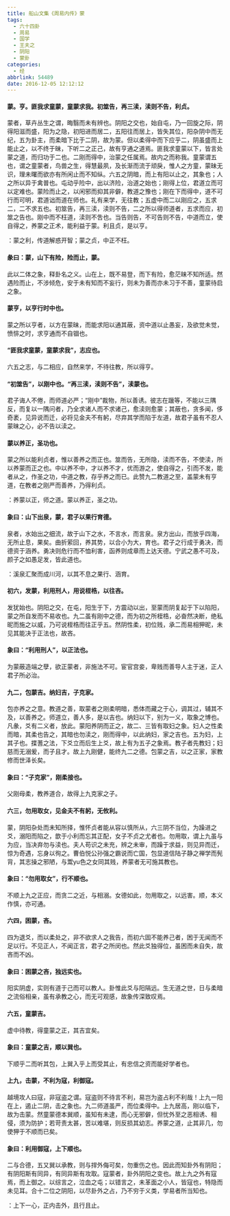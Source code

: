 ```yaml
---
title: 船山文集《周易内传》蒙
tags:
  - 六十四卦
  - 周易
  - 国学
  - 王夫之
  - 阴阳
  - 蒙卦
categories:
  - 经
abbrlink: 54489
date: 2016-12-05 12:12:12
---
```


#### 蒙。亨。匪我求童蒙，童蒙求我。初筮告，再三渎，渎则不告，利贞。  
蒙者，草卉丛生之谓，晦翳而未有辨也。阴阳之交也，始自屯，乃一回旋之际，阴得阳滋而盛，阳为之隐，初阳进而居二，五阳往而居上，皆失其位，阳杂阴中而无纪，五为卦主，而柔暗下比于二阴，故为蒙。但以柔得中而下应乎二，阴虽盛而上能止之，以不终于昧，下听二之正己，故有亨通之道焉。匪我求童蒙以下，皆言处蒙之道，而归功于二也。二刚而得中，治蒙之任属焉。故内之而称我。童蒙谓五也，谓之童蒙者，鸟兽之生，得慧最夙，及长渐而流于顽戾，惟人之方童，蒙昧无识，理未曙而欲亦有所闲止而不知纵。六五之阴暗，而上有阳以止之，其象也；人之所以异于禽普也。屯动乎险中，出以济险，治道之始也；刚得上位，君道立而可以定难也。蒙险而止之，以闲邪而抑其非僻，教道之豫也；刚在下而得中，道不可行而可明，君道诎而道在师也。礼有来学，无往教；五虚中而二以刚应之，五求二，二不求五也。初筮告，再三渎，渎则不告，二之所以得师道者，五求而应，初筮之告也。刚中而不枉道，渎则不吿也。当告则告，不可告则不告，中道而立，使自得之，养蒙之正术，能利益于蒙。利且贞，是以亨。  

<pre>：蒙之利，传道解惑开智；蒙之贞，中正不枉。</pre>  

#### 彖曰：蒙，山下有险，险而止，蒙。  
此以二体之象，释卦名之义。山在上，既不易登，而下有险，愈茫昧不知所适。然遇险而止，不涉倾危，安于未有知而不妄行，则未为善而亦未习于不善，童蒙待启之象。  
#### 蒙亨，以亨行时中也。  
蒙之所以亨者，以方在蒙昧，而能求阳以通其蔽，资中道以止愚妄，及欲觉未觉，愤悱之时，求亨通而不自锢也。  
#### “匪我求童蒙，童蒙求我”，志应也。  
六五之志，与二相应，自然来学，不待往教，所以得亨。  
#### “初筮告”，以刚中也。“再三渎，渎则不告”，渎蒙也。  
君子诲人不倦，而师道必严；“刚中”裁物，所以善诱。彼志在躐等，不能以三隅反，而复以一隅问者，乃全求诸人而不求诸己，愈渎则愈蒙；其蔽也，贪多闻，侈奇袤，见异说而迁，必将见金夫不有躬，尽弃其学而陷于左道，故君子虽有不忍人蒙昧之心，必不告以渎之。  
#### 蒙以养正，圣功也。  
蒙之所以能利贞者，惟以善养之而正也。筮而告，无所隐，渎而不告，不使渎，所以养蒙而正之也。中以养不中，才以养不才，优而游之，使自得之，引而不发，能者从之，作圣之功，中道之教，存乎养之而已。此赞九二教道之至，盖蒙未有亨道，在教者之刚严而善养，乃得利贞。  

<pre>：养蒙以正，师之道。蒙以养正，圣之功。</pre>  

#### 象曰：山下出泉，蒙，君子以果行育德。  
泉者，水始出之细流，故于山下之水，不言水，而言泉。泉方出山，而放乎四海，无所止息，果矣。曲折萦回，养其势，以合小为大，育也。君子之行成于勇决，而德资于涵养。勇决则危行而不恤利害，函养则成章而上达天德。宁武之愚不可及，颜子之如愚足发，皆此道也。  

<pre>：溪泉汇聚而成川河，以其不息之果行、涵育。</pre>  

#### 初六，发蒙，利用刑人，用说桎梏，以往吝。  
发犹始也。阴阳之交，在屯，阳生于下，方震动以出，至蒙而阴复起于下以陷阳，蒙之所自发而不易收也。九二虽有刚中之德，而为初之所桎梏，必奋然决断，绝私昵而施之以威，乃可说桎梏而往正乎五。然阴性柔，初位贱，承二而易相狎昵，未见其能决于正法也，故吝。  
#### 象曰：“利用刑人”，以正法也。  
为蒙蔽造端之孽，欲正蒙者，非施法不可。宦官宫妾，卑贱而善导人主于迷，正人君子所必治。  
#### 九二，包蒙吉。纳妇吉，子克家。  
包亦养之之意。教道之善，取蒙者之刚柔明暗，悉体而藏之于心，调其过，辅其不及，以善养之。师道立，善人多，是以吉也。纳妇以下，别为一义，取象之博也。凡彖，爻有二义者，放此。蒙阳养阴而正之，故二、三皆有取妇之象。妇人之性柔而暗，其柔也告之，其暗也勿渎之，刚而得中，以此纳妇，家之吉也。五为妇，上其子也。揲蓍之法，下爻立而后生上爻，故上有为五子之象焉。教子者先教妇；妇慈而无溺爰，而子且才。故上九刚健，能终九二之德。包蒙之吉，以之正家，家教修而世泽长矣。  
#### 象曰：“子克家”，刚柔接也。  
父刚母柔，教养道合，故得上九克家之子。  
#### 六三，勿用取女，见金夫不有躬，无攸利。  
蒙，阴阳杂处而未知所择，惟怀贞者能从容以慎所从，六三阴不当位，为躁进之爻，溺阳而陷之，歆于小利而忘其正配，女子不贞之尤者也。勿用取，谓上九虽与为应，当决弃勿与渎也。夫人苟识之未充，辨之未审，而躁于求益，则见异而迁，惊为奇遇，忘身以徇之。曹伯悦公孙强之霸说而亡国，包显道信陆子静之禅学而髡背，其志操之邪陋，与鬻yu色之女同其贱，养蒙者无可施其教也。  
#### 象曰：“勿用取女”，行不顺也。  
不顺上九之正应，而贪二之近，与相溺。女德如此，勿用取之，以远害。顺，本义作慎，亦可通。  
#### 六四，困蒙，吝。  
四为退爻，而以柔处之，非不欲求人之我告，而初六固不能养己者，困于无闻而不足以行。不见正人，不闻正言，君子之所闵也。然此爻独得位，虽困而未自失，故吝而不凶。  
#### 象曰：困蒙之吝，独远实也。  
阳实阴虚，实则有道于己而可以教人。卦惟此爻与阳隔远。生无道之世，日与柔暗之流俗相亲，虽有承教之心，而无可观感，故象传深致叹焉。  
#### 六五，童蒙吉。  
虚中待教，得童蒙之正，其吉宜矣。  
#### 象曰：童蒙之吉，顺以巽也。  
下顺乎二而听其包，上巽入乎上而受其止，有忠信之资而能好学者也。  
#### 上九，击蒙，不利为寇，利御寇。  
越境攻人曰寇，非寇盗之谓。寇盗则不待言不利，易岂为盗占利不利哉！上九一阳在上，遏止二阴，击之象也。九二师道虽严，而位柔得中。上九居高，刚以临下，故为击蒙。然童蒙德本巽顺，虽知有未逮，而心无邪僻，但忧外至之恶相诱、相侵，须为防护；若苛责太甚，苦以难堪，则反损其幼志。养蒙之道，止其非几，勿使狎于不顺而已矣。  
#### 象曰：利用御寇，上下顺也。  
二与合德，五又巽以承教，则与捍外侮可矣，勿重伤之也。因此而知卦外有阴阳；有阴阳斯有同异，有同异斯有攻取。寇蒙者，卦外阴阳之变也。故上九之外有寇焉，而上御之。以综言之，泣血之屯；以错言之，未革面之小人，皆寇也，特隐而未见耳。合十二位之阴阳，以尽卦外之占，乃不穷于义类，学易者所当知也。  

<pre>：上下一心，正内击外，且行且止。</pre>